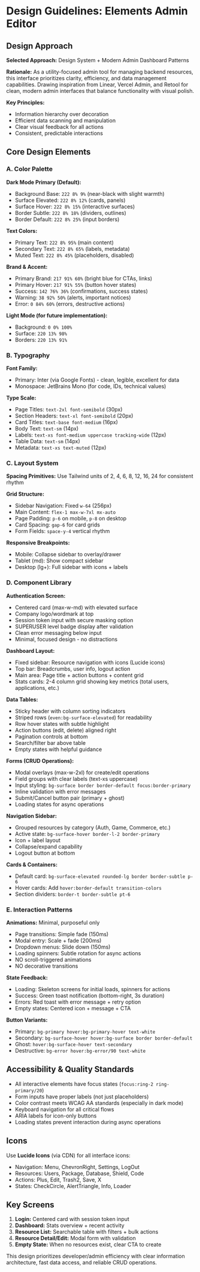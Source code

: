 # Design Guidelines: Elements Admin Editor

## Design Approach

**Selected Approach:** Design System + Modern Admin Dashboard Patterns

**Rationale:** As a utility-focused admin tool for managing backend resources, this interface prioritizes clarity, efficiency, and data management capabilities. Drawing inspiration from Linear, Vercel Admin, and Retool for clean, modern admin interfaces that balance functionality with visual polish.

**Key Principles:**
- Information hierarchy over decoration
- Efficient data scanning and manipulation
- Clear visual feedback for all actions
- Consistent, predictable interactions

## Core Design Elements

### A. Color Palette

**Dark Mode Primary (Default):**
- Background Base: `222 8% 9%` (near-black with slight warmth)
- Surface Elevated: `222 8% 12%` (cards, panels)
- Surface Hover: `222 8% 15%` (interactive surfaces)
- Border Subtle: `222 8% 18%` (dividers, outlines)
- Border Default: `222 8% 25%` (input borders)

**Text Colors:**
- Primary Text: `222 8% 95%` (main content)
- Secondary Text: `222 8% 65%` (labels, metadata)
- Muted Text: `222 8% 45%` (placeholders, disabled)

**Brand & Accent:**
- Primary Brand: `217 91% 60%` (bright blue for CTAs, links)
- Primary Hover: `217 91% 55%` (button hover states)
- Success: `142 76% 36%` (confirmations, success states)
- Warning: `38 92% 50%` (alerts, important notices)
- Error: `0 84% 60%` (errors, destructive actions)

**Light Mode (for future implementation):**
- Background: `0 0% 100%`
- Surface: `220 13% 98%`
- Borders: `220 13% 91%`

### B. Typography

**Font Family:**
- Primary: Inter (via Google Fonts) - clean, legible, excellent for data
- Monospace: JetBrains Mono (for code, IDs, technical values)

**Type Scale:**
- Page Titles: `text-2xl font-semibold` (30px)
- Section Headers: `text-xl font-semibold` (20px)
- Card Titles: `text-base font-medium` (16px)
- Body Text: `text-sm` (14px)
- Labels: `text-xs font-medium uppercase tracking-wide` (12px)
- Table Data: `text-sm` (14px)
- Metadata: `text-xs text-muted` (12px)

### C. Layout System

**Spacing Primitives:** Use Tailwind units of 2, 4, 6, 8, 12, 16, 24 for consistent rhythm

**Grid Structure:**
- Sidebar Navigation: Fixed `w-64` (256px)
- Main Content: `flex-1 max-w-7xl mx-auto`
- Page Padding: `p-6` on mobile, `p-8` on desktop
- Card Spacing: `gap-6` for card grids
- Form Fields: `space-y-4` vertical rhythm

**Responsive Breakpoints:**
- Mobile: Collapse sidebar to overlay/drawer
- Tablet (md): Show compact sidebar
- Desktop (lg+): Full sidebar with icons + labels

### D. Component Library

**Authentication Screen:**
- Centered card (max-w-md) with elevated surface
- Company logo/wordmark at top
- Session token input with secure masking option
- SUPERUSER level badge display after validation
- Clean error messaging below input
- Minimal, focused design - no distractions

**Dashboard Layout:**
- Fixed sidebar: Resource navigation with icons (Lucide icons)
- Top bar: Breadcrumbs, user info, logout action
- Main area: Page title + action buttons + content grid
- Stats cards: 2-4 column grid showing key metrics (total users, applications, etc.)

**Data Tables:**
- Sticky header with column sorting indicators
- Striped rows (`even:bg-surface-elevated`) for readability
- Row hover states with subtle highlight
- Action buttons (edit, delete) aligned right
- Pagination controls at bottom
- Search/filter bar above table
- Empty states with helpful guidance

**Forms (CRUD Operations):**
- Modal overlays (max-w-2xl) for create/edit operations
- Field groups with clear labels (text-xs uppercase)
- Input styling: `bg-surface border border-default focus:border-primary`
- Inline validation with error messages
- Submit/Cancel button pair (primary + ghost)
- Loading states for async operations

**Navigation Sidebar:**
- Grouped resources by category (Auth, Game, Commerce, etc.)
- Active state: `bg-surface-hover border-l-2 border-primary`
- Icon + label layout
- Collapse/expand capability
- Logout button at bottom

**Cards & Containers:**
- Default card: `bg-surface-elevated rounded-lg border border-subtle p-6`
- Hover cards: Add `hover:border-default transition-colors`
- Section dividers: `border-t border-subtle pt-6`

### E. Interaction Patterns

**Animations:** Minimal, purposeful only
- Page transitions: Simple fade (150ms)
- Modal entry: Scale + fade (200ms)
- Dropdown menus: Slide down (150ms)
- Loading spinners: Subtle rotation for async actions
- NO scroll-triggered animations
- NO decorative transitions

**State Feedback:**
- Loading: Skeleton screens for initial loads, spinners for actions
- Success: Green toast notification (bottom-right, 3s duration)
- Errors: Red toast with error message + retry option
- Empty states: Centered icon + message + CTA

**Button Variants:**
- Primary: `bg-primary hover:bg-primary-hover text-white`
- Secondary: `bg-surface-hover hover:bg-surface border border-default`
- Ghost: `hover:bg-surface-hover text-secondary`
- Destructive: `bg-error hover:bg-error/90 text-white`

## Accessibility & Quality Standards

- All interactive elements have focus states (`focus:ring-2 ring-primary/20`)
- Form inputs have proper labels (not just placeholders)
- Color contrast meets WCAG AA standards (especially in dark mode)
- Keyboard navigation for all critical flows
- ARIA labels for icon-only buttons
- Loading states prevent interaction during async operations

## Icons

Use **Lucide Icons** (via CDN) for all interface icons:
- Navigation: Menu, ChevronRight, Settings, LogOut
- Resources: Users, Package, Database, Shield, Code
- Actions: Plus, Edit, Trash2, Save, X
- States: CheckCircle, AlertTriangle, Info, Loader

## Key Screens

1. **Login:** Centered card with session token input
2. **Dashboard:** Stats overview + recent activity
3. **Resource List:** Searchable table with filters + bulk actions
4. **Resource Detail/Edit:** Modal form with validation
5. **Empty State:** When no resources exist, clear CTA to create

This design prioritizes developer/admin efficiency with clear information architecture, fast data access, and reliable CRUD operations.